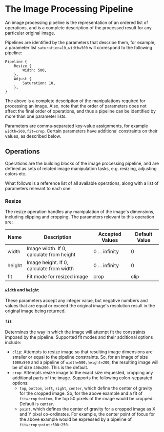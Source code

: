 # The Image Processing Pipeline

An image processing pipeline is the representation of an ordered list of operations, and is a complete description of the processed result for any particular original image.

Pipelines are identified by the parameters that describe them, for example, a parameter list `saturation=10,width=500` will correspond to the following pipeline:

```
Pipeline {
	Resize {
		Width: 500,
	},
	Adjust {
		Saturation: 10,
	},
}
```

The above is a complete description of the manipulations required for processing an image. Also, note that the order of parameters does not affect the final order of operations, and thus a pipeline can be identified by more than one parameter lists.

Parameters are comma-separated key-value assignments, for example `width=500,fit=crop`. Certain parameters have additional constraints on their values, as described below.

## Operations

Operations are the building blocks of the image processing pipeline, and are defined as sets of related image manipulation tasks, e.g. resizing, adjusting colors etc.

What follows is a reference list of all available operations, along with a list of parameters relevant to each one.

### Resize

The resize operation handles any manipulation of the image's dimensions, including clipping and cropping. The parameters relevant to this operation are:

Name   | Description                              | Accepted Values | Default Value
-------|------------------------------------------|-----------------|--------------
width  | Image width. If 0, calculate from height | 0 ... infinity  | 0
height | Image height. If 0, calculate from width | 0 ... infinity  | 0
fit    | Fit mode for resized image               | crop            | clip


#### `width` and `height`

These parameters accept any integer value, but negative numbers and values that are equal or exceed the original image's resolution result in the original image being returned.

#### `fit`

Determines the way in which the image will attempt fit the constraints imposed by the pipeline. Supported fit modes and their additional options include:

  * `clip`: Attempts to resize image so that resulting image dimensions are smaller or equal to the pipeline constraints. So, for an image of size `1000x500` and a pipeline of `width=500,height=200`, the resulting image will be of size `400x200`. This is the default.
  * `crop`: Attempts resize image to the exact size requested, cropping any additional parts of the image. Supports the following colon-separated options:
    * `top`, `bottom`, `left`, `right`, `center`, which define the center of gravity for the cropped image. So, for the above example and a fit of `fit=crop:bottom`, the top 50 pixels of the image would be cropped. Default is `center`.
	* `point`, which defines the center of gravity for a cropped image as X and Y pixel co-ordinates. For example, the center point of focus for the above example would be expressed by a pipeline of `fit=crop:point:500:250`.
